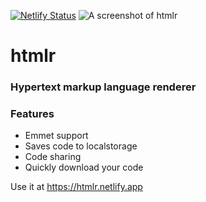 [![Netlify Status](https://api.netlify.com/api/v1/badges/26b8b8f9-834c-4193-a9cd-396ee3b38f9f/deploy-status)](https://app.netlify.com/sites/htmlr/deploys)
![A screenshot of htmlr](https://files.jnas.xyz/htmlr-preview.png)

# htmlr
### Hypertext markup language renderer

### Features
- Emmet support
- Saves code to localstorage
- Code sharing
- Quickly download your code

Use it at https://htmlr.netlify.app
